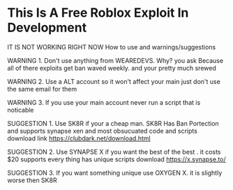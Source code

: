 # This Is A Free Roblox Exploit In Development

IT IS NOT WORKING RIGHT NOW
How to use and warnings/suggestions

WARNING 1. Don't use anything from WEAREDEVS. Why? you ask Because all of there exploits get ban waved weekly. and your pretty much srewed

WARNING 2. Use a ALT account so it won't affect your main just don't use the same email for them

WARNING 3. If you use your main account never run a script that is noticable

SUGGESTION 1. Use SK8R if your a cheap man. SK8R Has Ban Portection and supports synapse xen and most obsucuated code and scripts download link https://clubdark.net/download.html

SUGGESTION 2. Use SYNAPSE X if you want the best of the best . it costs $20 supports every thing has unique scripts download https://x.synapse.to/

SUGGESTION 3. If you want something unique use OXYGEN X. it is slightly worse then SK8R
